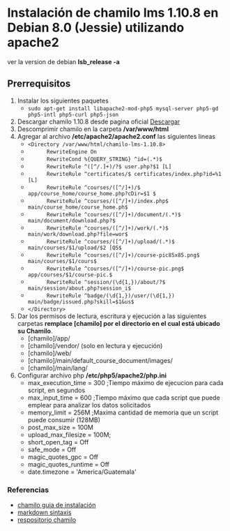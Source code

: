 # Instalación de chamilo lms 1.10.8 en Debian 8.0 (Jessie) utilizando apache2

ver la version de debian **lsb_release -a**

## Prerrequisitos

1. Instalar los siguientes paquetes
    * ``` sudo apt-get install libapache2-mod-php5 mysql-server php5-gd php5-intl php5-curl php5-json ```
2. Descargar chamilo 1.10.8 desde pagina oficial [Descargar](https://chamilo.org/es/chamilo-lms/#descargas)
3. Descomprimir chamilo en la carpeta **/var/www/html**
4. Agregar al archivo **/etc/apache2/apache2.conf** las siguientes lineas
    * ``` <Directory /var/www/html/chamilo-lms-1.10.8> ```
    * ```       RewriteEngine On ```
    * ```       RewriteCond %{QUERY_STRING} ^id=(.*)$ ```
    * ```       RewriteRule ^([^/.]+)/?$ user.php?$1 [L] ```
    * ```       RewriteRule ^certificates/$ certificates/index.php?id=%1 [L] ```
    * ```       RewriteRule ^courses/([^/]+)/$ app/course_home/course_home.php?cDir=$1 $ ```
    * ```       RewriteRule ^courses/([^/]+)/index.php$ main/course_home/course_home.ph$ ```
    * ```       RewriteRule ^courses/([^/]+)/document/(.*)$ main/document/download.php?$ ```
    * ```       RewriteRule ^courses/([^/]+)/work/(.*)$ main/work/download.php?file=wor$ ```
    * ```       RewriteRule ^courses/([^/]+)/upload/(.*)$ main/courses/$1/upload/$2 [QS$ ```
    * ```       RewriteRule ^courses/([^/]+)/course-pic85x85.png$ main/courses/$1/cours$ ```
    * ```       RewriteRule ^courses/([^/]+)/course-pic.png$ app/courses/$1/course-pic.$ ```
    * ```       RewriteRule ^session/(\d{1,})/about/?$ main/session/about.php?session_i$ ```
    * ```       RewriteRule ^badge/(\d{1,})/user/(\d{1,}) main/badge/issued.php?skill=$1&us$ ```
    * ``` </Directory> ```
5. Dar los permisos de lectura, escritura y ejecución a las siguientes carpetas **remplace [chamilo] por el directorio en el cual está ubicado su Chamilo**.
    * [chamilo]/app/
    * [chamilo]/vendor/ (solo en lectura y ejecución)
    * [chamilo]/web/
    * [chamilo]/main/default_course_document/images/
    * [chamilo]/main/lang/
6. Configurar archivo php **/etc/php5/apache2/php.ini**
    * max_execution_time = 300 ;Tiempo máximo de ejecucion para cada script, en segundos
    * max_input_time = 600 ;Tiempo máximo que cada script que puede emplear para analizar los datos solicitados
    * memory_limit = 256M ;Maxima cantidad de memoria que un script puede consumir (128MB)
    * post_max_size = 100M
    * upload_max_filesize = 100M;
    * short_open_tag = Off
    * safe_mode = Off
    * magic_quotes_gpc = Off
    * magic_quotes_runtime = Off
    * date.timezone = 'America/Guatemala'


### Referencias
* [chamilo guia de instalación](http://www.laboiteatice.fr/chamilo/documentation/installation_guide_es_ES.html)
* [markdown sintaxis](https://github.com/adam-p/markdown-here/wiki/Markdown-Cheatsheet)
* [respositorio chamilo](https://github.com/chamilo/chamilo-lms/tree/1.10.x)